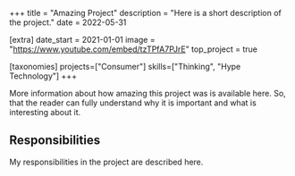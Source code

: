 +++
title = "Amazing Project"
description = "Here is a short description of the project."
date = 2022-05-31

[extra]
date_start = 2021-01-01
image = "https://www.youtube.com/embed/tzTPfA7PJrE"
top_project = true

[taxonomies]
projects=["Consumer"]
skills=["Thinking", "Hype Technology"]
+++

More information about how amazing this project was is available here. So, that the reader can fully understand why it is important and what is interesting about it.

## Responsibilities

My responsibilities in the project are described here.
